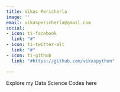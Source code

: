 ```yaml
---
title: Vikas Pericherla
image: ''
email: vikaspericherla@gmail.com
social:
- icon: ti-facebook
  link: "#"
- icon: ti-twitter-alt
  link: "#"
- icon: ti-github
  link: "#https://github.com/vikaspython"

---
```

Explore my Data Science Codes here